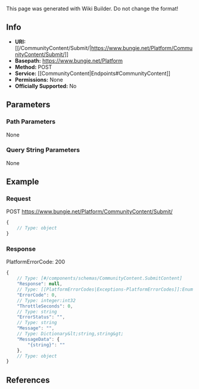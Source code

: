 <span class="wiki-builder">This page was generated with Wiki Builder. Do not change the format!</span>

## Info


* **URI:** [[/CommunityContent/Submit/|https://www.bungie.net/Platform/CommunityContent/Submit/]]
* **Basepath:** https://www.bungie.net/Platform
* **Method:** POST
* **Service:** [[CommunityContent|Endpoints#CommunityContent]]
* **Permissions:** None
* **Officially Supported:** No

## Parameters
### Path Parameters
None

### Query String Parameters
None

## Example
### Request
POST https://www.bungie.net/Platform/CommunityContent/Submit/
```javascript
{
    // Type: object
}

```

### Response
PlatformErrorCode: 200
```javascript
{
    // Type: [#/components/schemas/CommunityContent.SubmitContent]
    "Response": null,
    // Type: [[PlatformErrorCodes|Exceptions-PlatformErrorCodes]]:Enum
    "ErrorCode": 0,
    // Type: integer:int32
    "ThrottleSeconds": 0,
    // Type: string
    "ErrorStatus": "",
    // Type: string
    "Message": "",
    // Type: Dictionary&lt;string,string&gt;
    "MessageData": {
        "{string}": ""
    },
    // Type: object
}

```

## References
